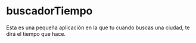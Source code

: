 # buscadorTiempo
Esta es una pequeña aplicación en la que tu cuando buscas una ciudad, te dirá el tiempo que hace.
